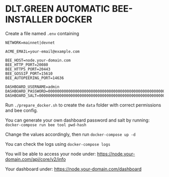 # DLT.GREEN AUTOMATIC BEE-INSTALLER DOCKER

Create a file named `.env` containing

```
NETWORK=mainnet|devnet

ACME_EMAIL=your-email@example.com

BEE_HOST=node.your-domain.com
BEE_HTTP_PORT=20080
BEE_HTTPS_PORT=20443
BEE_GOSSIP_PORT=15610
BEE_AUTOPEERING_PORT=14636

DASHBOARD_USERNAME=admin
DASHBOARD_PASSWORD=0000000000000000000000000000000000000000000000000000000000000000
DASHBOARD_SALT=0000000000000000000000000000000000000000000000000000000000000000
```

Run `./prepare_docker.sh` to create the `data` folder with correct permissions and bee config.

You can generate your own dashboard password and salt by running:
`docker-compose run bee tool pwd-hash`

Change the values accordingly, then run `docker-compose up -d`

You can check the logs using `docker-compose logs`

You will be able to access your node under:
https://node.your-domain.com/api/core/v2/info

Your dashboard under:
https://node.your-domain.com/dashboard


